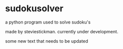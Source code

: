 # sudokusolver
a python program used to solve sudoku's

made by steviestickman.
currently under development.

some new text that needs to be updated
